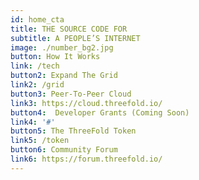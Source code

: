 ```yaml
---
id: home_cta
title: THE SOURCE CODE FOR 
subtitle: A PEOPLE’S INTERNET
image: ./number_bg2.jpg
button: How It Works
link: /tech
button2: Expand The Grid
link2: /grid
button3: Peer-To-Peer Cloud
link3: https://cloud.threefold.io/
button4:  Developer Grants (Coming Soon)
link4: '#'
button5: The ThreeFold Token
link5: /token
button6: Community Forum
link6: https://forum.threefold.io/
---
```

